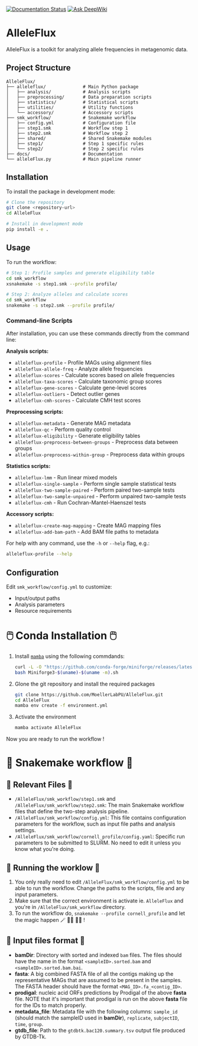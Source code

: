 
[![Documentation Status](https://readthedocs.org/projects/alleleflux/badge/?version=latest)](https://alleleflux.readthedocs.io/en/latest/?badge=latest) [![Ask DeepWiki](https://deepwiki.com/badge.svg)](https://deepwiki.com/MoellerLabPU/AlleleFlux)

# AlleleFlux

AlleleFlux is a toolkit for analyzing allele frequencies in metagenomic data.

## Project Structure

```
AlleleFlux/
├── alleleflux/              # Main Python package
│   ├── analysis/            # Analysis scripts
│   ├── preprocessing/       # Data preparation scripts
│   ├── statistics/          # Statistical scripts
│   ├── utilities/           # Utility functions
│   └── accessory/           # Accessory scripts
├── smk_workflow/            # Snakemake workflow
│   ├── config.yml           # Configuration file
│   ├── step1.smk            # Workflow step 1
│   ├── step2.smk            # Workflow step 2
│   ├── shared/              # Shared Snakemake modules
│   ├── step1/               # Step 1 specific rules
│   └── step2/               # Step 2 specific rules
├── docs/                    # Documentation
└── alleleFlux.py            # Main pipeline runner
```

## Installation

To install the package in development mode:

```bash
# Clone the repository
git clone <repository-url>
cd AlleleFlux

# Install in development mode
pip install -e .
```

## Usage

To run the workflow:

```bash
# Step 1: Profile samples and generate eligibility table
cd smk_workflow
xsnakemake -s step1.smk --profile profile/

# Step 2: Analyze alleles and calculate scores
cd smk_workflow
snakemake -s step2.smk --profile profile/
```

### Command-line Scripts

After installation, you can use these commands directly from the command line:

**Analysis scripts:**
- `alleleflux-profile` - Profile MAGs using alignment files
- `alleleflux-allele-freq` - Analyze allele frequencies
- `alleleflux-scores` - Calculate scores based on allele frequencies
- `alleleflux-taxa-scores` - Calculate taxonomic group scores
- `alleleflux-gene-scores` - Calculate gene-level scores
- `alleleflux-outliers` - Detect outlier genes
- `alleleflux-cmh-scores` - Calculate CMH test scores

**Preprocessing scripts:**
- `alleleflux-metadata` - Generate MAG metadata
- `alleleflux-qc` - Perform quality control
- `alleleflux-eligibility` - Generate eligibility tables
- `alleleflux-preprocess-between-groups` - Preprocess data between groups
- `alleleflux-preprocess-within-group` - Preprocess data within groups

**Statistics scripts:**
- `alleleflux-lmm` - Run linear mixed models
- `alleleflux-single-sample` - Perform single sample statistical tests
- `alleleflux-two-sample-paired` - Perform paired two-sample tests
- `alleleflux-two-sample-unpaired` - Perform unpaired two-sample tests
- `alleleflux-cmh` - Run Cochran-Mantel-Haenszel tests

**Accessory scripts:**
- `alleleflux-create-mag-mapping` - Create MAG mapping files
- `alleleflux-add-bam-path` - Add BAM file paths to metadata

For help with any command, use the `-h` or `--help` flag, e.g.:
```bash
alleleflux-profile --help
```

## Configuration

Edit `smk_workflow/config.yml` to customize:
- Input/output paths
- Analysis parameters
- Resource requirements

# 🖱️ Conda Installation 🖱️

1. Install [`mamba`](https://github.com/conda-forge/miniforge?tab=readme-ov-file#install) using the following commdands:

    ```bash
    curl -L -O "https://github.com/conda-forge/miniforge/releases/latest/download/Miniforge3-$(uname)-$(uname -m).sh"
    bash Miniforge3-$(uname)-$(uname -m).sh
    ```
2. Glone the git repository and install the required packages

    ```bash
    git clone https://github.com/MoellerLabPU/AlleleFlux.git
    cd AlleleFlux
    mamba env create -f environment.yml
    ```

3. Activate the environment

    ```bash
    mamba activate AlleleFlux
    ```

Now you are ready to run the workflow !

# 🐍 Snakemake workflow 🐍 

## 📂 Relevant Files 📂 

- `/AlleleFlux/smk_workflow/step1.smk` and `/AlleleFlux/smk_workflow/step2.smk`: The main Snakemake workflow files that define the two-step analysis pipeline.
- `/AlleleFlux/smk_workflow/config.yml`: This file contains configuration parameters for the workflow, such as input file paths and analysis settings.
- `/AlleleFlux/smk_workflow/cornell_profile/config.yaml`: Specific run parameters to be submitted to SLURM. No need to edit it unless you know what you're doing.

## 🏃 Running the worklow 🏃

1. You only really need to edit `/AlleleFlux/smk_workflow/config.yml` to be able to run the workflow. Change the paths to the scripts, file and any input parameters.
2. Make sure that the correct environment is activate ie. `AlleleFlux` and you're in `/AlleleFlux/smk_workflow` directory.
3. To run the workflow do, `snakemake --profile cornell_profile` and let the magic happen 🪄 👨‍🔬 👩‍🔬 !

## 📁 Input files format 📁 ##

- **bamDir**: Directory with sorted and indexed `bam` files. The files should have the name in the format `<sampleID>.sorted.bam` and `<sampleID>.sorted.bam.bai`.
- **fasta**: A big combined FASTA file of all the contigs making up the representative MAGs that are assumed to be present in the samples. The FASTA header should have the format `<MAG_ID>.fa_<contig_ID>`.
- **prodigal**: nucleic acid ORFs predictions by Prodigal of the above **fasta** file. NOTE that it's important that prodigal is run on the above **fasta** file for the IDs to match properly.
- **metadata_file**: Metadata file with the following columns: `sample_id` (should match the sampleID used in **bamDir**), `replicate`, `subjectID`, `time`, `group`.
- **gtdb_file**: Path to the `gtdbtk.bac120.summary.tsv` output file produced by GTDB-Tk.